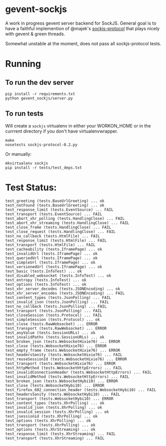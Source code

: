 gevent-sockjs
=============

A work in progress gevent server backend for SockJS.  General goal is to have a
faithful implemention of @majek's [sockjs-protocol](https://github.com/sockjs/sockjs-protocol) that plays nicely with gevent & green threads.

Somewhat unstable at the moment, does not pass all sockjs-protocol tests.

Running
=======

To run the dev server
---------------------

    pip install -r requirements.txt
    python gevent_sockjs/server.py

To run tests
------------

Will create a `sockjs` virtualenv in either your WORKON_HOME or in
the currrent directory if you don't have virtualenvwrapper.

    make
    nosetests sockjs-protocol-0.2.py

Or manually:

    mkvirtualenv sockjs
    pip install -r tests/test_deps.txt

Test Status:
============

    test_greeting (tests.BaseUrlGreeting) ... ok
    test_notFound (tests.BaseUrlGreeting) ... ok
    test_response_limit (tests.EventSource) ... FAIL
    test_transport (tests.EventSource) ... FAIL
    test_abort_xhr_polling (tests.HandlingClose) ... FAIL
    test_abort_xhr_streaming (tests.HandlingClose) ... FAIL
    test_close_frame (tests.HandlingClose) ... FAIL
    test_close_request (tests.HandlingClose) ... FAIL
    test_no_callback (tests.HtmlFile) ... FAIL
    test_response_limit (tests.HtmlFile) ... FAIL
    test_transport (tests.HtmlFile) ... FAIL
    test_cacheability (tests.IframePage) ... ok
    test_invalidUrl (tests.IframePage) ... ok
    test_queriedUrl (tests.IframePage) ... ok
    test_simpleUrl (tests.IframePage) ... ok
    test_versionedUrl (tests.IframePage) ... ok
    test_basic (tests.InfoTest) ... ok
    test_disabled_websocket (tests.InfoTest) ... ok
    test_entropy (tests.InfoTest) ... ok
    test_options (tests.InfoTest) ... ok
    test_xhr_server_decodes (tests.JSONEncoding) ... ok
    test_xhr_server_encodes (tests.JSONEncoding) ... FAIL
    test_content_types (tests.JsonPolling) ... FAIL
    test_invalid_json (tests.JsonPolling) ... FAIL
    test_no_callback (tests.JsonPolling) ... FAIL
    test_transport (tests.JsonPolling) ... FAIL
    test_closeSession (tests.Protocol) ... FAIL
    test_simpleSession (tests.Protocol) ... ok
    test_close (tests.RawWebsocket) ... ERROR
    test_transport (tests.RawWebsocket) ... ERROR
    test_anyValue (tests.SessionURLs) ... ok
    test_invalidPaths (tests.SessionURLs) ... ok
    test_broken_json (tests.WebsocketHixie76) ... ERROR
    test_close (tests.WebsocketHixie76) ... ERROR
    test_empty_frame (tests.WebsocketHixie76) ... ERROR
    test_headersSanity (tests.WebsocketHixie76) ... FAIL
    test_reuseSessionId (tests.WebsocketHixie76) ... ERROR
    test_transport (tests.WebsocketHixie76) ... ERROR
    test_httpMethod (tests.WebsocketHttpErrors) ... FAIL
    test_invalidConnectionHeader (tests.WebsocketHttpErrors) ... FAIL
    test_invalidMethod (tests.WebsocketHttpErrors) ... FAIL
    test_broken_json (tests.WebsocketHybi10) ... ERROR
    test_close (tests.WebsocketHybi10) ... ERROR
    test_firefox_602_connection_header (tests.WebsocketHybi10) ... FAIL
    test_headersSanity (tests.WebsocketHybi10) ... FAIL
    test_transport (tests.WebsocketHybi10) ... ERROR
    test_content_types (tests.XhrPolling) ... ok
    test_invalid_json (tests.XhrPolling) ... ok
    test_invalid_session (tests.XhrPolling) ... ok
    test_jsessionid (tests.XhrPolling) ... ok
    test_options (tests.XhrPolling) ... ok
    test_transport (tests.XhrPolling) ... ok
    test_options (tests.XhrStreaming) ... ok
    test_response_limit (tests.XhrStreaming) ... FAIL
    test_transport (tests.XhrStreaming) ... FAIL
